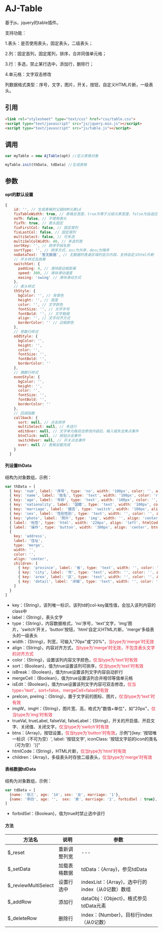 # AJ-Table

基于js，jquery的table插件。

支持功能：

  1.表头：是否使用表头，固定表头，二级表头；

  2.列：固定首列，固定尾列，排序，合并同值单元格；

  3.行：多选，禁止某行选中，添加行，删除行；
  
  4.单元格：文字双击修改

列数据格式类型：序号，文字，图片，开关，按钮，自定义HTML片断，一级表头。


## 引用
```html
<link rel="stylesheet" type="text/css" href="css/table.css">
<script type="text/javascript" src="js/jquery.min.js"></script>
<script type="text/javascript" src="js/table.js"></script>
```

## 调用

```JavaScript
var myTable = new AjTable(opt) //定义表格对象
```
```JavaScript
myTable.init(thData, tdData) //生成表格
```

## 参数

#### opt的默认设置

```JavaScript
{
    id: '', // 生成表格的父级DOM元素id
    fixTableWidth: true, // 表格总宽度，true为等于父级元素宽度，false为自适应
    noTh: false, // 不使用表头
    fixTh: true, // 表头固定
    fixFirstCol: false, // 固定首列
    fixLastCol: false, // 固定尾列
    multiSelect: false, // 可多选
    multiSelColWidth: 40, // 多选列宽
    sortKey: '', // 排序字段名称
    sortType: '', // 排序方式，asc为升序，desc为降序
    noDataText: '暂无数据', // 无数据时表身区域的显示内容，支持自定义html片断
    // 开关样式及效果
    switchSet: {
      padding: 4, // 滑块距边框距离
      speed: 300, // 滑块滑动速度
      easing: 'swing' // 滑块滑动方式
    },
    // 表头样式
    thStyle: {
      bgColor: '', // 背景色
      height: '', // 高度
      color: '', // 文字颜色
      fontSize: '', // 文字字号
      fontBold: '', // 文字粗细
      align: '', // 文字对齐方式
      borderColor: '' // 边框颜色
    },
    // 奇数行样式
    oddStyle: {
      bgColor: '',
      height: '',
      color: '',
      fontSize: '',
      fontBold: '',
      borderColor: ''
    },
    // 偶数行样式
    evenStyle: {
      bgColor: '',
      height: '',
      color: '',
      fontSize: '',
      fontBold: '',
      borderColor: ''
    },
    // 回调函数
    callback: {
      sort: null, // 点击排序
      multiSelect: null, // 多选行
      editOver: null, // 文字单元格双击修改内容后，输入框失去焦点事件
      btnClick: null, // 按钮点击事件
      switchOver: null, // 开关点击事件
      over: null // 表格加载完成
    }
  }
```

#### 列设置thData

结构为对象数组，示例：
```JavaScript
var thData = [
  { key: 'num', label: '序号', type: 'no', width: '100px', color: '', align: 'center' },
  { key: 'name', label: '姓名', type: 'text', width: '100px', color: 'red', align: 'left', sort: true, isBreak: false, preImg: 'https://wwc.alicdn.com/avatar/getAvatar.do?userNick=&width=50&height=50&type=sns&_input_charset=UTF-8' },
  { key: 'age', label: '年龄', type: 'text', width: '100px', color: '', align: 'left', isEdit: true, sort: true },
  { key: 'nationality', label: '国籍', type: 'text', width: '100px', color: '', align: 'left', preIcon: 'icon-new-xinwen-copy' },
  { key: 'marriage', label: '婚否', type: 'switch', width: '100px', align: 'center', trueVal: '1', trueLabel: '已婚', falseVal: '2', falseLabel: '未婚' },
  { key: 'sex', label: '性别性别', type: 'text', width: '', color: '', align: 'center', mergeCell: true },
  { key: 'photo', label: '照片', type: 'img', width: '', align: 'center', imgW: '', imgH: '80px' },
  { label: '标签', type: 'html', width: '220px', align: 'left', htmlCode: '<h2>自定义HTML片断</h2>' },
  { label: '操作', type: 'button', width: '300px', align: 'center', btns: testBtn },
  {
    key: 'address',
    label: '住址',
    type: 'merge',
    width: '',
    color: '',
    align: 'center',
    children: [
      { key: 'province', label: '省', type: 'text', width: '', color: '', align: 'center' },
      { key: 'city', label: '市', type: 'text', width: '', color: '', align: 'center' },
      { key: 'area', label: '区', type: 'text', width: '', color: '', align: 'center' },
      { key: 'detail', label: '详细', type: 'text', width: '', color: '', align: 'center' }
    ]
  }
]
```
- key：{String}，该列唯一标识，该列td的col-key属性值，会加入该列内容的class中
- label：{String}，表头文字
- type：{String}，内容数据格式，'no'序号，'text'文字，'img'图片，'switch'开关，'button'按钮，'html'自定义HTML片断，'merge'多级表头的一级表头
- width：{String}，列宽，可输入"70px"或"20%"，<font color=#E6273E>当type为'merge'时无效</font>
- align：{String}，内容对齐方式，<font color=#E6273E>当type为'merge'时无效，不包含表头文字的对齐方式</font>
- color：{String}，设置该列内容文字颜色，<font color=#E6273E>仅当type为'text'时有效</font>
- sort：{Boolean}，值为true设置该列可排序，<font color=#E6273E>仅当type为'text'时有效</font>
- isBreak：{Boolean}，值为true设置该列文字内容自动折行
- mergeCell：{Boolean}，值为true设置该列合并相邻等值单元格
- isEdit：{Boolean}，值为true设置该列文字内容可双击修改，<font color=#E6273E>仅当type='text'，sort=false，mergeCell=false时有效</font>
- preIcon, preImg：{String}，置于文字前的图标、图片，<font color=#E6273E>仅当type为'text'时有效</font>
- imgW，imgH：{String}，图片宽、高，格式为"数值+单位"，如"20px"，<font color=#E6273E>仅当type为'img'时有效</font>
- trueVal, trueLabel, falseVal, falseLabel：{String}，开关的开启值、开启文字、关闭值、关闭文字，<font color=#E6273E>仅当type为'switch'时有效</font>
- btns：{Array}，按钮设置，<font color=#E6273E>仅当type为'button'时有效</font>，示例"[{key: '按钮唯一标识（不可为空）', label: '按钮文字', iconClass: '按钮文字前的icon的类名（可为空）'}]"
- htmlCode：{String}，HTML片断，<font color=#E6273E>仅当type为'html'时有效</font>
- children：{Array}，多级表头时存放二级表头，<font color=#E6273E>仅当type为'merge'时有效</font>

#### 表格数据tdData

结构为对象数组，示例：
```JavaScript
var tdData = [
  {name: '张三', age: '14', sex: '女', marriage: '1'},
  {name: '李四', age: '',  sex: '男', marriage: '2', forbidSel : true},
]
```
- forbidSel：{Boolean}，值为true时禁止选中该行

#### 方法

| 方法名 | 说明 | 参数 |
| --- | --- | --- |
|$_reset|重新调整列宽|---|
|$_setData|加载表格数据|tdData：{Array}，参见tdData|
|$_reviewMultiSelect|设置行选中|indexList：{Array}，选中行的index（从0记数）数组|
|$_addRow|添加行|dataObj：{Object}，格式参见tdData元素|
|$_deleteRow|删除行|index：{Number}，目标行index（从0记数）|
